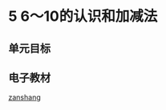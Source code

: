 # 5 6～10的认识和加减法

## 单元目标


## 电子教材

<Ebook grade="xxsx1a" :pages="39" :paged="72" ></Ebook>

[zanshang](../res/zanshang.md ':include')